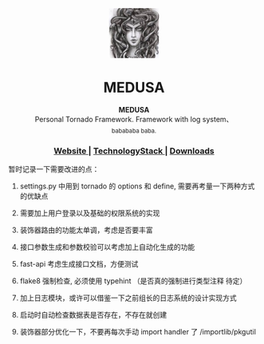 <div align="center">
<img src="static/logo.jpeg" alt="Mark Text" width="100" height="100">
<h1 align="center">MEDUSA</h1>
</div>

<div align="center">
  <strong>MEDUSA</strong><br>
    Personal Tornado Framework. Framework with log system、<br>
  <sub>babababa baba.</sub>
</div>

<div align="center">
  <h3>
    <a href="https://">
      Website
    </a>
    <span> | </span>
    <a href="https://">
      TechnologyStack
    </a>
    <span> | </span>
    <a href="https://">
      Downloads
    </a>
  </h3>
</div>

暂时记录一下需要改进的点：

1. settings.py 中用到 tornado 的 options 和 define, 需要再考量一下两种方式的优缺点

2. 需要加上用户登录以及基础的权限系统的实现

3. 装饰器路由的功能太单调，考虑是否要丰富

4. 接口参数生成和参数校验可以考虑加上自动化生成的功能

5. fast-api 考虑生成接口文档，方便测试

6. flake8 强制检查, 必须使用 typehint （是否真的强制进行类型注释 待定）

6. 加上日志模块，或许可以借鉴一下之前组长的日志系统的设计实现方式

7. 启动时自动检查数据表是否存在，不存在就创建

8. 装饰器部分优化一下，不要再每次手动 import handler 了 /importlib/pkgutil